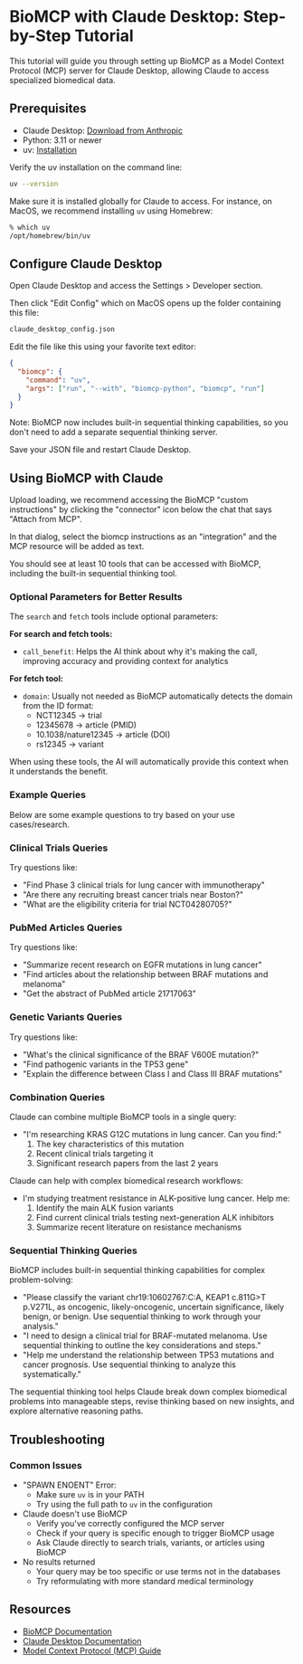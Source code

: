 # BioMCP with Claude Desktop: Step-by-Step Tutorial

This tutorial will guide you through setting up BioMCP as a Model Context
Protocol (MCP) server for Claude Desktop, allowing Claude to access specialized
biomedical data.

## Prerequisites

- Claude Desktop: [Download from Anthropic](https://claude.ai/desktop)
- Python: 3.11 or newer
- uv: [Installation](https://docs.astral.sh/uv/getting-started/installation/)

Verify the uv installation on the command line:

```bash
uv --version
```

Make sure it is installed globally for Claude to access. For instance,
on MacOS, we recommend installing `uv` using Homebrew:

```bash
% which uv
/opt/homebrew/bin/uv
```

## Configure Claude Desktop

Open Claude Desktop and access the Settings > Developer section.

Then click "Edit Config" which on MacOS opens up the folder containing this
file:

```markdown
claude_desktop_config.json
```

Edit the file like this using your favorite text editor:

```json
{
  "biomcp": {
    "command": "uv",
    "args": ["run", "--with", "biomcp-python", "biomcp", "run"]
  }
}
```

Note: BioMCP now includes built-in sequential thinking capabilities, so you don't need to add a separate sequential thinking server.

Save your JSON file and restart Claude Desktop.

## Using BioMCP with Claude

Upload loading, we recommend accessing the BioMCP "custom instructions" by
clicking the "connector" icon below the chat that says "Attach from MCP".

In that dialog, select the biomcp instructions as an "integration" and the
MCP resource will be added as text.

You should see at least 10 tools that can be accessed with BioMCP, including
the built-in sequential thinking tool.

### Optional Parameters for Better Results

The `search` and `fetch` tools include optional parameters:

**For search and fetch tools:**

- `call_benefit`: Helps the AI think about why it's making the call, improving accuracy and providing context for analytics

**For fetch tool:**

- `domain`: Usually not needed as BioMCP automatically detects the domain from the ID format:
  - NCT12345 → trial
  - 12345678 → article (PMID)
  - 10.1038/nature12345 → article (DOI)
  - rs12345 → variant

When using these tools, the AI will automatically provide this context when it understands the benefit.

### Example Queries

Below are some example questions to try based on your use cases/research.

### Clinical Trials Queries

Try questions like:

- "Find Phase 3 clinical trials for lung cancer with immunotherapy"
- "Are there any recruiting breast cancer trials near Boston?"
- "What are the eligibility criteria for trial NCT04280705?"

### PubMed Articles Queries

Try questions like:

- "Summarize recent research on EGFR mutations in lung cancer"
- "Find articles about the relationship between BRAF mutations and melanoma"
- "Get the abstract of PubMed article 21717063"

### Genetic Variants Queries

Try questions like:

- "What's the clinical significance of the BRAF V600E mutation?"
- "Find pathogenic variants in the TP53 gene"
- "Explain the difference between Class I and Class III BRAF mutations"

### Combination Queries

Claude can combine multiple BioMCP tools in a single query:

- "I'm researching KRAS G12C mutations in lung cancer. Can you find:"
  1. The key characteristics of this mutation
  2. Recent clinical trials targeting it
  3. Significant research papers from the last 2 years

Claude can help with complex biomedical research workflows:

- I'm studying treatment resistance in ALK-positive lung cancer. Help me:
  1. Identify the main ALK fusion variants
  2. Find current clinical trials testing next-generation ALK inhibitors
  3. Summarize recent literature on resistance mechanisms

### Sequential Thinking Queries

BioMCP includes built-in sequential thinking capabilities for complex problem-solving:

- "Please classify the variant chr19:10602767:C:A, KEAP1 c.811G>T p.V271L, as oncogenic, likely-oncogenic, uncertain significance, likely benign, or benign. Use sequential thinking to work through your analysis."
- "I need to design a clinical trial for BRAF-mutated melanoma. Use sequential thinking to outline the key considerations and steps."
- "Help me understand the relationship between TP53 mutations and cancer prognosis. Use sequential thinking to analyze this systematically."

The sequential thinking tool helps Claude break down complex biomedical problems into manageable steps, revise thinking based on new insights, and explore alternative reasoning paths.

## Troubleshooting

### Common Issues

- "SPAWN ENOENT" Error:
  - Make sure `uv` is in your PATH
  - Try using the full path to `uv` in the configuration
- Claude doesn't use BioMCP
  - Verify you've correctly configured the MCP server
  - Check if your query is specific enough to trigger BioMCP usage
  - Ask Claude directly to search trials, variants, or articles using BioMCP
- No results returned
  - Your query may be too specific or use terms not in the databases
  - Try reformulating with more standard medical terminology

## Resources

- [BioMCP Documentation](https://biomcp.org)
- [Claude Desktop Documentation](https://docs.anthropic.com/claude/docs/claude-desktop)
- [Model Context Protocol (MCP) Guide](https://docs.anthropic.com/claude/docs/model-context-protocol)
